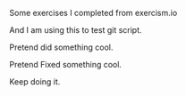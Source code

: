 Some exercises I completed from exercism.io

And I am using this to test git script.

Pretend did something cool.

Pretend Fixed something cool.

Keep doing it.